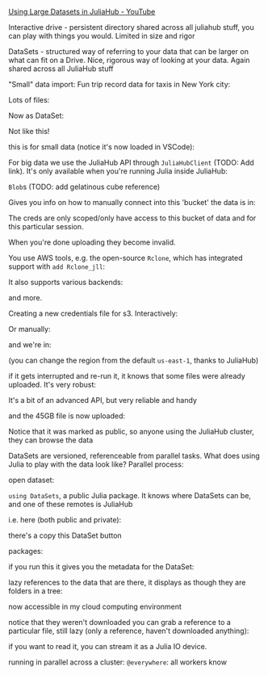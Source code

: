 [Using Large Datasets in JuliaHub - YouTube](https://www.youtube.com/watch?v=7oOrLRk0_0Q)

Interactive drive - persistent directory shared across all juliahub stuff, you can play with things you would. Limited in size and rigor

DataSets - structured way of referring to your data that can be larger on what can fit on a Drive. Nice, rigorous way of looking at your data. Again shared across all JuliaHub stuff

"Small" data import:
Fun trip record data for taxis in New York city:

Lots of files:

Now as DataSet:

Not like this!

this is for small data (notice it's now loaded in VSCode):

For big data we use the JuliaHub API through `JuliaHubClient` (TODO: Add link).
It's only available when you're running Julia inside JuliaHub:

`Blob`s (TODO: add gelatinous cube reference)

Gives you info on how to manually connect into this 'bucket' the data is in:

The creds are only scoped/only have access to this bucket of data and for this particular session.

When you're done uploading they become invalid.

You use AWS tools, e.g. the open-source `Rclone`, which has integrated support with `add Rclone_jll`:

It also supports various backends:

and more.

Creating a new credentials file for s3.
Interactively:

Or manually:

and we're in:

(you can change the region from the default `us-east-1`, thanks to JuliaHub)


if it gets interrupted and re-run it, it knows that some files were already uploaded. It's very robust:

It's a bit of an advanced API, but very reliable and handy

and the 45GB file is now uploaded:

Notice that it was marked as public, so anyone using the JuliaHub cluster, they can browse the data

DataSets are versioned, referenceable from parallel tasks. What does using Julia to play with the data look like? Parallel process:

open dataset:

`using DataSets`, a public Julia package. It knows where DataSets can be, and one of these remotes is JuliaHub

i.e. here (both public and private):

there's a copy this DataSet button

packages:

if you run this it gives you the metadata for the DataSet:

lazy references to the data that are there, it displays as though they are folders in a tree:

now accessible in my cloud computing environment

notice that they weren't downloaded
you can grab a reference to a particular file, still lazy (only a reference, haven't downloaded anything):

if you want to read it, you can stream it as a Julia IO device.

running in parallel across a cluster:
`@everywhere`: all workers know

